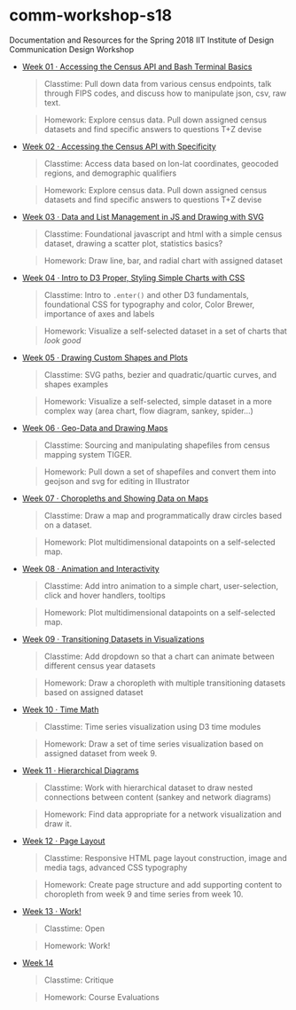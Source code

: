 # comm-workshop-s18
Documentation and Resources for the Spring 2018 IIT Institute of Design Communication Design Workshop

- [Week 01 · Accessing the Census API and Bash Terminal Basics](week01/readme.md) 	
	> Classtime: Pull down data from various census endpoints, talk through FIPS codes, and discuss how to manipulate json, csv, raw text.
	
	> Homework: Explore census data. Pull down assigned census datasets and find specific answers to questions T+Z devise

- [Week 02 · Accessing the Census API with Specificity](week02/readme.md) 
	> Classtime: Access data based on lon-lat coordinates, geocoded regions, and demographic qualifiers
	
	> Homework: Explore census data. Pull down assigned census datasets and find specific answers to questions T+Z devise

- [Week 03 · Data and List Management in JS and Drawing with SVG](week03/readme.md)
	> Classtime: Foundational javascript and html with a simple census dataset, drawing a scatter plot, statistics basics?
	
	> Homework: Draw line, bar, and radial chart with assigned dataset

- [Week 04 · Intro to D3 Proper, Styling Simple Charts with CSS](week04/readme.md)
	> Classtime: Intro to `.enter()` and other D3 fundamentals, foundational CSS for typography and color, Color Brewer, importance of axes and labels 
	
	> Homework: Visualize a self-selected dataset in a set of charts that *look good*

- [Week 05 · Drawing Custom Shapes and Plots](week05/readme.md)
	> Classtime: SVG paths, bezier and quadratic/quartic curves, and shapes examples
	
	> Homework: Visualize a self-selected, simple dataset in a more complex way (area chart, flow diagram, sankey, spider...)

- [Week 06 · Geo-Data and Drawing Maps](week06/readme.md)
	> Classtime: Sourcing and manipulating shapefiles from census mapping system TIGER. 
	
	> Homework: Pull down a set of shapefiles and convert them into geojson and svg for editing in Illustrator

- [Week 07 · Choropleths and Showing Data on Maps](week07/readme.md)
	> Classtime: Draw a map and programmatically draw circles based on a dataset.  
	
	> Homework: Plot multidimensional datapoints on a self-selected map.

- [Week 08 · Animation and Interactivity](week08/readme.md)
	> Classtime: Add intro animation to a simple chart, user-selection, click and hover handlers, tooltips
	
	> Homework: Plot multidimensional datapoints on a self-selected map.

- [Week 09 · Transitioning Datasets in Visualizations](week09/readme.md)
	> Classtime: Add dropdown so that a chart can animate between different census year datasets
	
	> Homework: Draw a choropleth with multiple transitioning datasets based on assigned dataset 

- [Week 10 · Time Math](week10/readme.md)
	> Classtime: Time series visualization using D3 time modules
	
	> Homework: Draw a set of time series visualization based on assigned dataset from week 9.

- [Week 11 · Hierarchical Diagrams](week11/readme.md)
	> Classtime: Work with hierarchical dataset to draw nested connections between content (sankey and network diagrams)
	
	> Homework: Find data appropriate for a network visualization and draw it.

- [Week 12 · Page Layout](week12/readme.md)
	> Classtime: Responsive HTML page layout construction, image and media tags, advanced CSS typography
	
	> Homework: Create page structure and add supporting content to choropleth from week 9 and time series from week 10.

- [Week 13 · Work!](week13/readme.md)
	> Classtime: Open
	
	> Homework: Work!

- [Week 14](week14/readme.md)
	> Classtime: Critique
	
	> Homework: Course Evaluations